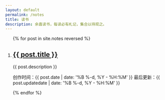 ```yaml
---
layout: default
permalink: /notes
title: 读书
description: 余喜读书，每读必有札记，集合以待观之。
---
```


<ol class="circle-list">
    {% for post in site.notes reversed %}
    <li>
        <h2><a class="post-title" href="{{ post.url | prepend: site.baseurl }}">{{ post.title }}</a></h2>
        <p>{{ post.description }}</p>
        <p class="post-meta">创作时间：{{ post.date | date: '%B %-d, %Y - %H:%M' }} 最后更新：{{ post.updatedate | date: '%B %-d, %Y - %H:%M' }}</p>
    </li>
    {% endfor %}
</ol>